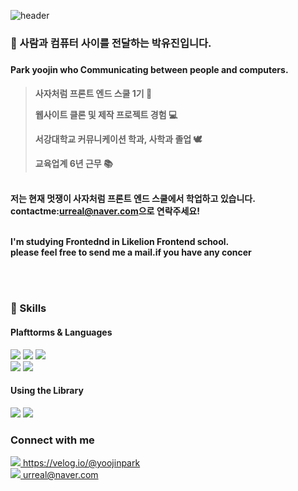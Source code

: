 ![header](https://capsule-render.vercel.app/api?type=slice&color=auto&height=300&section=header&text=Frontend%20Developer&fontSize=60)


<h3> 👯 사람과 컴퓨터 사이를 전달하는 박유진입니다.<h3>
<h4> Park yoojin who Communicating between people and computers.<h4>

>사자처럼 프론트 엔드 스쿨 1기 🦁 <br>
>
>웹사이트 클론 및 제작 프로젝트 경험 💻 <br>
>
>서강대학교 커뮤니케이션 학과, 사학과 졸업 🕊<br>
>  
>교육업계 6년 근무 📚<br>
<br>
저는 현재 멋쟁이 사자처럼 프론트 엔드 스쿨에서 학업하고 있습니다.<br>
contactme:<a href=""mailto:urreal@naver.com">urreal@naver.com</a>으로 연락주세요!
  
<p><br> I'm studying Frontednd in Likelion Frontend school.<br>
please feel free to send me a mail.if you have any concer</p>

 <br>
 <br>
  
<h3> 💪 Skills </h3>

<h4>Plafttorms & Languages</h4>
<div flex>
  <img src="https://img.shields.io/badge/CSS3-1572B6?style=flat-square&logo=CSS3&logoColor=white"/> 
  <img src="https://img.shields.io/badge/HTML5-E34F26?style=flat-square&logo=HTML5&logoColor=white"/>
  <img src="https://img.shields.io/badge/JavaScript-F7DF1E?style=flat-square&logo=JavaScript&logoColor=white"/>
</div>
<div flex> 
  <img src="https://img.shields.io/badge/Sass-CC6699?style=flat-square&logo=Sass&logoColor=white"/>
  <img src="https://img.shields.io/badge/GitHub-181717?style=flat-square&logo=GitHub&logoColor=white"/>
</div>
<h4>Using the Library</h4>    
<div flex> 
    <img src="https://img.shields.io/badge/Bootstrap-7952B3?style=flat-square&logo=Bootstrap&logoColor=white"/>
    <img src="https://img.shields.io/badge/Tailwind CSS-06B6D4?style=flat-square&logo=Tailwind CSS&logoColor=white"/>
  </div>


  <h3>Connect with me</h3>
<a href="https://velog.io/@yoojinpark"><img src="https://img.shields.io/badge/velog-68BC71?style=flat-square&logo=Bloglovin&logoColor=white"/> https://velog.io/@yoojinpark</a><br>
<a href=""mailto:urreal@naver.com"><img src="https://img.shields.io/badge/Gmail-EA4335?style=flat-square&logo=Gmail&logoColor=white"/> urreal@naver.com</a>
